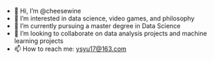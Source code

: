 - 👋 Hi, I’m @cheesewine
- 👀 I’m interested in data science, video games, and philosophy
- 🌱 I’m currently pursuing a master degree in Data Science
- 💞️ I’m looking to collaborate on data analysis projects and machine learning projects
- 📫 How to reach me: ysyu17@163.com

<!---
cheesewine/cheesewine is a ✨ special ✨ repository because its `README.md` (this file) appears on your GitHub profile.
You can click the Preview link to take a look at your changes.
--->
